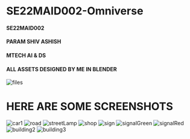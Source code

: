 # SE22MAID002-Omniverse
<h4>SE22MAID002</h4>
<h4>PARAM SHIV ASHISH</h4>
<h4>MTECH AI & DS</h4>
<h4>ALL ASSETS DESIGNED BY ME IN BLENDER</h4>

![files](https://github.com/ShivAshishCrimson/SE22MAID002-Omniverse/assets/112803720/19cfaef9-11ee-4339-85f6-483c1ba99815)

# HERE ARE SOME SCREENSHOTS

![car1](https://github.com/ShivAshishCrimson/SE22MAID002-Omniverse/assets/112803720/71780ef3-fb16-464a-9029-10133d586c3e)
![road](https://github.com/ShivAshishCrimson/SE22MAID002-Omniverse/assets/112803720/6be39e16-766c-48d9-8465-bba99686ef70)
![streetLamp](https://github.com/ShivAshishCrimson/SE22MAID002-Omniverse/assets/112803720/105761c8-6257-4fb9-947d-c3e1ab4197f5)
![shop](https://github.com/ShivAshishCrimson/SE22MAID002-Omniverse/assets/112803720/f16b933b-bf40-4ffa-b3d5-460e0af7ef03)
![sign](https://github.com/ShivAshishCrimson/SE22MAID002-Omniverse/assets/112803720/d13fbb70-cf42-47ea-98d4-4de5c679c079)
![signalGreen](https://github.com/ShivAshishCrimson/SE22MAID002-Omniverse/assets/112803720/7c42380d-b96c-4c16-9cdb-56d27d00eba9)
![signalRed](https://github.com/ShivAshishCrimson/SE22MAID002-Omniverse/assets/112803720/14bdf9e3-f167-4923-898a-805978106930)
![building2](https://github.com/ShivAshishCrimson/SE22MAID002-Omniverse/assets/112803720/39f5c20a-53da-4290-a00c-b26f48fe1779)
![building3](https://github.com/ShivAshishCrimson/SE22MAID002-Omniverse/assets/112803720/f52e5ac7-83f8-41a2-8815-6dd8e5bbdf87)


